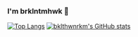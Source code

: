 ### I'm brklntmhwk 🌵

<!--
**brklntmhwk/brklntmhwk** is a ✨ _special_ ✨ repository because its `README.md` (this file) appears on your GitHub profile.

Here are some ideas to get you started:

- 🔭 I’m currently working on ...
- 🌱 I’m currently learning ...
- 👯 I’m looking to collaborate on ...
- 🤔 I’m looking for help with ...
- 💬 Ask me about ...
- 📫 How to reach me: ...
- 😄 Pronouns: ...
- ⚡ Fun fact: ...
-->

[![Top Langs](https://github-readme-stats.vercel.app/api/top-langs/?username=brklntmhwk&langs_count=10&layout=compact)](https://github.com/anuraghazra/github-readme-stats)
[![bklthwnrkm's GitHub stats](https://github-readme-stats.vercel.app/api?username=brklntmhwk)](https://github.com/anuraghazra/github-readme-stats)

